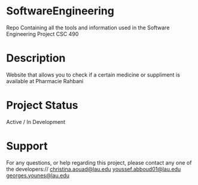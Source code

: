 # SoftwareEngineering
Repo Containing all the tools and information used in the Software Engineering Project
CSC 490
# Description
Website that allows you to check if a certain medicine or suppliment is available at Pharmacie Rahbani
# Project Status
Active / In Development
# Support
For any questions, or help regarding this project, please contact any one of the developers://
christina.aouad@lau.edu
youssef.abboud01@lau.edu
georges.younes@lau.edu
# 
